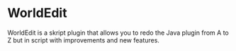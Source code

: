 # WorldEdit
WorldEdit is a skript plugin that allows you to redo the Java plugin from A to Z but in script with improvements and new features.
